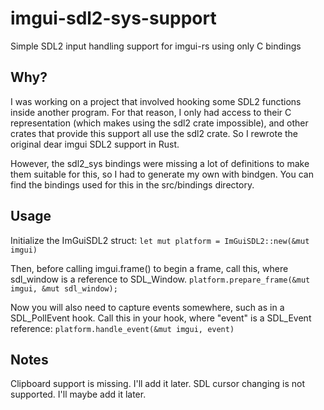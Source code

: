 # imgui-sdl2-sys-support
Simple SDL2 input handling support for imgui-rs using only C bindings

## Why?
I was working on a project that involved hooking some SDL2 functions inside another program. For that reason, I only had access to their C representation (which makes using the sdl2 crate impossible), and other crates that provide this support all use the sdl2 crate. So I rewrote the original dear imgui SDL2 support in Rust.

However, the sdl2_sys bindings were missing a lot of definitions to make them suitable for this, so I had to generate my own with bindgen. You can find the bindings used for this in the src/bindings directory. 

## Usage
Initialize the ImGuiSDL2 struct:
```let mut platform = ImGuiSDL2::new(&mut imgui)```

Then, before calling imgui.frame() to begin a frame, call this, where sdl_window is a reference to SDL_Window.
```platform.prepare_frame(&mut imgui, &mut sdl_window);```

Now you will also need to capture events somewhere, such as in a SDL_PollEvent hook.
Call this in your hook, where "event" is a SDL_Event reference:
```platform.handle_event(&mut imgui, event)```

## Notes

Clipboard support is missing. I'll add it later.
SDL cursor changing is not supported. I'll maybe add it later.